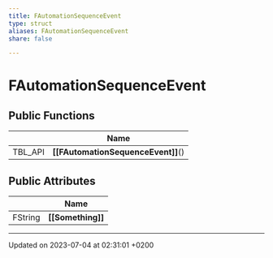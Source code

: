 ```yaml
---
title: FAutomationSequenceEvent
type: struct
aliases: FAutomationSequenceEvent
share: false

---
```


# FAutomationSequenceEvent





## Public Functions

|                | Name           |
| -------------- | -------------- |
| TBL_API | **[[FAutomationSequenceEvent]]**() |

## Public Attributes

|                | Name           |
| -------------- | -------------- |
| FString | **[[Something]]**  |

-------------------------------

Updated on 2023-07-04 at 02:31:01 +0200